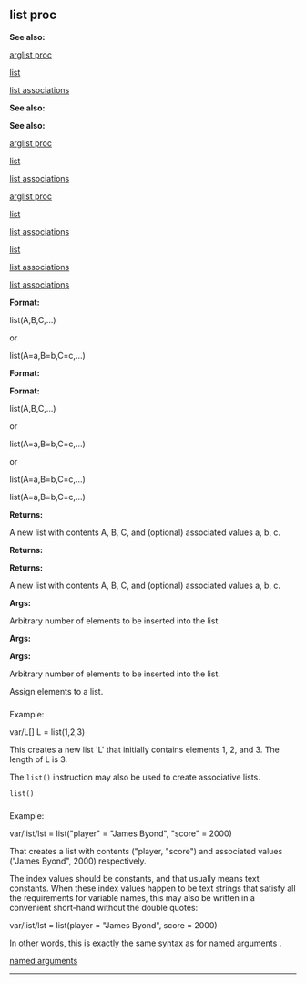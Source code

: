 

 list proc
-----------




**See also:** 


[arglist proc](#/proc/arglist) 

[list](#/list) 

[list associations](#/list/associations) 





**See also:** 

**See also:**

[arglist proc](#/proc/arglist) 

[list](#/list) 

[list associations](#/list/associations) 



[arglist proc](#/proc/arglist)

[list](#/list) 

[list associations](#/list/associations) 


[list](#/list)

[list associations](#/list/associations) 

[list associations](#/list/associations)


**Format:** 


 list(A,B,C,...)
 
 or
 
 list(A=a,B=b,C=c,...)
 




**Format:** 

**Format:**

 list(A,B,C,...)
 
 or
 
 list(A=a,B=b,C=c,...)
 



 or
 
 list(A=a,B=b,C=c,...)
 


 list(A=a,B=b,C=c,...)



**Returns:** 


 A new list with contents A, B, C, and (optional) associated values a, b, c.
 


**Returns:** 

**Returns:**

 A new list with contents A, B, C, and (optional) associated values a, b, c.



**Args:** 


 Arbitrary number of elements to be inserted into the list.
 


**Args:** 

**Args:**

 Arbitrary number of elements to be inserted into the list.


 Assign elements to a list.



### 
 Example:



 var/L[]
L = list(1,2,3)


 This creates a new list 'L' that initially contains elements 1, 2, and
3. The length of L is 3.




 The
 `list()` 
 instruction may also be used to create associative
lists.



`list()`
### 
 Example:



 var/list/lst = list("player" = "James Byond", "score" = 2000)


 That creates a list with contents ("player, "score") and associated values
("James Byond", 2000) respectively.




 The index values should be constants, and that usually means text
constants. When these index values happen to be text strings that satisfy all
the requirements for variable names, this may also be written in a convenient
short-hand without the double quotes:




 var/list/lst = list(player = "James Byond", score = 2000)


 In other words, this is exactly the same syntax as for
 [named arguments](#/proc/arguments/named) 
 .



[named arguments](#/proc/arguments/named)


---


